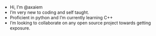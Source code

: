 -  Hi, I’m @axaiem
-  I’m very new to coding and self taught. 
-  Proficient in python and I’m currently learning C++
-  I’m looking to collaborate on any open source project towards getting exposure.

<!---
axaiem/axaiem is a ✨ special ✨ repository because its `README.md` (this file) appears on your GitHub profile.
You can click the Preview link to take a look at your changes.
--->
